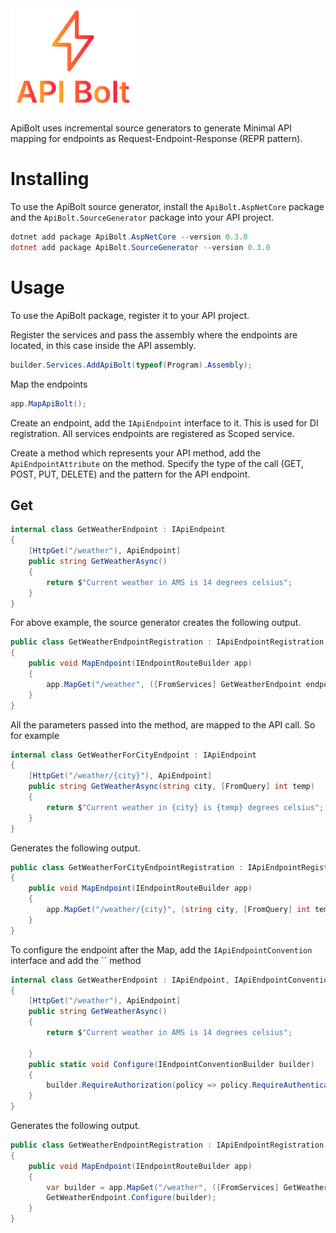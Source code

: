 <img src="https://raw.githubusercontent.com/mvput/ApiBolt/main/logo.png" alt="drawing" width="200"/>

ApiBolt uses incremental source generators to generate Minimal API mapping for endpoints as Request-Endpoint-Response (REPR pattern).


# Installing

To use the ApiBolt source generator, install the `ApiBolt.AspNetCore` package and the `ApiBolt.SourceGenerator` package into your API project.

```powershell
dotnet add package ApiBolt.AspNetCore --version 0.3.0
dotnet add package ApiBolt.SourceGenerator --version 0.3.0
```

# Usage

To use the ApiBolt package, register it to your API project.

Register the services and pass the assembly where the endpoints are located, in this case inside the API assembly.

```c#
builder.Services.AddApiBolt(typeof(Program).Assembly);
```

Map the endpoints

```c#
app.MapApiBolt();
```

Create an endpoint, add the `IApiEndpoint` interface to it. This is used for DI registration. All services endpoints are registered as Scoped service. 

Create a method which represents your API method, add the `ApiEndpointAttribute` on the method. Specify the type of the call (GET, POST, PUT, DELETE) and the pattern for the API endpoint.


## Get

```c#
internal class GetWeatherEndpoint : IApiEndpoint
{
    [HttpGet("/weather"), ApiEndpoint]
    public string GetWeatherAsync()
    {
        return $"Current weather in AMS is 14 degrees celsius";
    }
}
```

For above example, the source generator creates the following output. 

```c#
public class GetWeatherEndpointRegistration : IApiEndpointRegistration
{
    public void MapEndpoint(IEndpointRouteBuilder app)
    {
        app.MapGet("/weather", ([FromServices] GetWeatherEndpoint endpoint) => endpoint.GetWeatherAsync());
    }
}
```

All the parameters passed into the method, are mapped to the API call. So for example

```c#
internal class GetWeatherForCityEndpoint : IApiEndpoint
{
    [HttpGet("/weather/{city}"), ApiEndpoint]
    public string GetWeatherAsync(string city, [FromQuery] int temp)
    {
        return $"Current weather in {city} is {temp} degrees celsius";
    }
}
```

Generates the following output.

```c#
public class GetWeatherForCityEndpointRegistration : IApiEndpointRegistration
{
    public void MapEndpoint(IEndpointRouteBuilder app)
    {
        app.MapGet("/weather/{city}", (string city, [FromQuery] int temp, [FromServices] GetWeatherForCityEndpoint endpoint) => endpoint.GetWeatherAsync(city, temp));
    }
}
```
To configure the endpoint after the Map, add the `IApiEndpointConvention` interface and add the `` method
```c#
internal class GetWeatherEndpoint : IApiEndpoint, IApiEndpointConvention
{
    [HttpGet("/weather"), ApiEndpoint]
    public string GetWeatherAsync()
    {
        return $"Current weather in AMS is 14 degrees celsius";

    }
    public static void Configure(IEndpointConventionBuilder builder)
    {
        builder.RequireAuthorization(policy => policy.RequireAuthenticatedUser());
    }
}
```

Generates the following output.
```c#
public class GetWeatherEndpointRegistration : IApiEndpointRegistration
{
    public void MapEndpoint(IEndpointRouteBuilder app)
    {
        var builder = app.MapGet("/weather", ([FromServices] GetWeatherEndpoint endpoint) => endpoint.GetWeatherAsync());
        GetWeatherEndpoint.Configure(builder);
    }
}
```